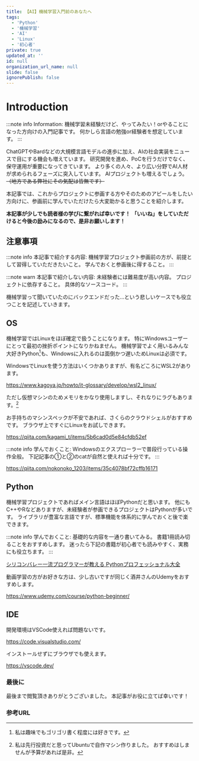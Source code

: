 ```yaml
---
title: 【AI】機械学習入門前のあなたへ
tags:
  - 'Python'
  - '機械学習'
  - 'AI'
  - 'Linux'
  - '初心者'
private: true
updated_at: ''
id: null
organization_url_name: null
slide: false
ignorePublish: false
---
```


# Introduction

:::note info
Information:
機械学習未経験だけど、やってみたい！orやることになった方向けの入門記事です。
何かしら言語の勉強or経験者を想定しています。
:::

ChatGPTやBardなどの大規模言語モデルの進歩に加え、AIの社会実装をニュースで目にする機会も増えています。
研究開発を進め、PoCを行うだけでなく、保守運用が重要になってきています。
より多くの人々、より広い分野でAI人材が求められるフェーズに突入しています。
AIプロジェクトも増えるでしょう。
~~（地方である弊社にその気配は皆無です）~~

本記事では、これからプロジェクトに参画する方やそのためのアピールをしたい方向けに、参画前に学んでいただけたら大変助かると思うことを紹介します。

**本記事が少しでも読者様の学びに繋がれば幸いです！**
**「いいね」をしていただけると今後の励みになるので、是非お願いします！**

## 注意事項

:::note info
本記事で紹介する内容:
機械学習プロジェクト参画前の方が、前提として習得していただきたいこと。
学んでおくと参画後に得すること。
:::

:::note warn
本記事で紹介しない内容:
未経験者には難易度が高い内容。
プロジェクトに依存すること。
具体的なソースコード。
:::

機械学習って聞いていたのにバックエンドだった...という悲しいケースでも役立つことを記述していきます。

## OS

機械学習ではLinuxをほぼ確定で扱うことになります。
特にWindowsユーザーにとって最初の挫折ポイントになりかねません。
機械学習でよく用いるみんな大好きPython[^1]も、Windowsに入れるのは面倒かつ遅いためLinuxは必須です。
[^1]: 私は趣味でもゴリゴリ書く程度には好きです。

WindowsでLinuxを使う方法はいくつかありますが、有名どころにWSL2があります。

https://www.kagoya.jp/howto/it-glossary/develop/wsl2_linux/

ただし仮想マシンのためメモリをかなり使用しますし、それなりにラグもあります。[^2]
[^2]: 私は先行投資だと思ってUbuntuで自作マシン作りました。
おすすめはしませんが予算があれば是非。

お手持ちのマシンスペックが不安であれば、さくらのクラウドシェルがおすすめです。
ブラウザ上ですぐにLinuxをお試しできます。

https://qiita.com/kagami_t/items/5b6cad0d5e84cfdb52ef

:::note info
学んでおくこと:
Windowsのエクスプローラーで普段行っている操作全般。
下記記事の①と②のcatが自然と使えれば十分です。
:::

https://qiita.com/nokonoko_1203/items/35c4078bf72cffb16171

## Python

機械学習プロジェクトであればメイン言語はほぼPythonだと思います。
他にもC++やRなどありますが、未経験者が参画できるプロジェクトはPythonが多いです。
ライブラリが豊富な言語ですが、標準機能を体系的に学んでおくと後で楽できます。

:::note info
学んでおくこと:
基礎的な内容を一通り書いてみる。
書籍1冊読み切ることをおすすめします。
迷ったら下記の書籍が初心者でも読みやすく、実務にも役立ちます。
:::

[シリコンバレー一流プログラマーが教える Pythonプロフェッショナル大全](https://www.amazon.co.jp/%E3%82%B7%E3%83%AA%E3%82%B3%E3%83%B3%E3%83%90%E3%83%AC%E3%83%BC%E4%B8%80%E6%B5%81%E3%83%97%E3%83%AD%E3%82%B0%E3%83%A9%E3%83%9E%E3%83%BC%E3%81%8C%E6%95%99%E3%81%88%E3%82%8B-Python%E3%83%97%E3%83%AD%E3%83%95%E3%82%A7%E3%83%83%E3%82%B7%E3%83%A7%E3%83%8A%E3%83%AB%E5%A4%A7%E5%85%A8-%E9%85%92%E4%BA%95-%E6%BD%A4/dp/4046057548)

動画学習の方がお好きな方は、少し古いですが同じく酒井さんのUdemyをおすすめします。

https://www.udemy.com/course/python-beginner/

## IDE

開発環境はVSCode使えれば問題ないです。

https://code.visualstudio.com/

インストールせずにブラウザでも使えます。

https://vscode.dev/

### 最後に

最後まで閲覧頂きありがとうございました。
本記事がお役に立てば幸いです！

### 参考URL
